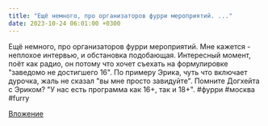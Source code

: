 ```yaml
---
title: "Ещё немного, про организаторов фурри мероприятий. ..."
date: 2023-10-24 06:01:00 +0300
---
```


Ещё немного, про организаторов фурри мероприятий. Мне кажется - неплохое интервью, и обстановка подобающая.
Интересный момент, поёт как радио, он потому что хочет съехать на формулировке "заведомо не достигшего 16". По примеру Эрика, чуть что включает дурочка, жаль не сказал "вы мне просто завидуйте".
Помните Догхейта с Эриком? "У нас есть программа как 16+, так и 18+".
#фурри #москва #furry

[Вложение](https://vk.com/video41076938_456239679)
